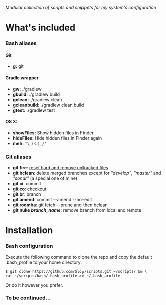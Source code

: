 *Modular collection of scripts and snippets for my system's configuration*

# What's included

### Bash aliases

#### Git
- **g:** git
#### Gradle wrapper
- **gw:** ./gradlew
- **gbuild:** ./gradlew build
- **gclean:** ./gradlew clean
- **gcleanbuild:** ./gradlew clean build
- **gtest:** ./gradlew test

#### OS X:
- **showFiles:** Show hidden files in Finder
- **hideFiles:** Hide hidden files in Finder again
- **meh:** `¯\_(シ)_/¯`

### Git aliases
- **git fire**: [reset hard and remove untracked files](http://gifs.gifbin.com/25yuswsw28295.gif)
- **git bclean**: delete merged branches except for *"develop"*, *"master"* and *"sonar"* (a special one of mine)
- **git ci**: commit
- **git co**: checkout
- **git br**: branch
- **git amend**: commit --amend --no-edit
- **git roomba**: git fetch --prune and then bclean
- **git nuke _branch_name_**: remove branch from local and remote

# Installation

### Bash configuration
Execute the following command to clone the repo and copy the default .bash_profile to your home directory:
```
$ git clone https://github.com/Sloy/scripts.git ~/scripts/ && \
cat ~/scripts/bash/.bash_profile >> ~/.bash_profile
```

Or do it however you prefer.

### To be continued...
